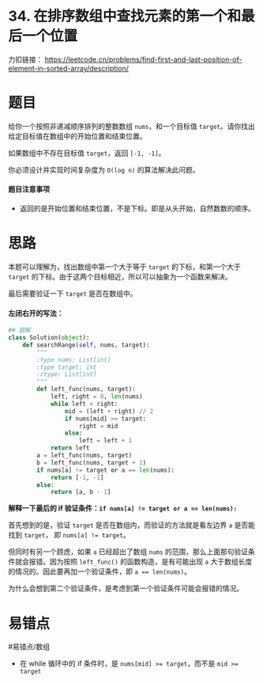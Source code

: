 # 34. 在排序数组中查找元素的第一个和最后一个位置

力扣链接： https://leetcode.cn/problems/find-first-and-last-position-of-element-in-sorted-array/description/

# 题目
给你一个按照非递减顺序排列的整数数组 `nums`，和一个目标值 `target`。请你找出给定目标值在数组中的开始位置和结束位置。

如果数组中不存在目标值 `target`，返回 `[-1, -1]`。

你必须设计并实现时间复杂度为 `O(log n)` 的算法解决此问题。

#### 题目注意事项
- 返回的是开始位置和结束位置，不是下标。即是从头开始，自然数数的顺序。

# 思路
本题可以理解为，找出数组中第一个大于等于 `target` 的下标，和第一个大于 `target` 的下标。由于这两个目标相近，所以可以抽象为一个函数来解决。

最后需要验证一下 `target` 是否在数组中。

#### 左闭右开的写法：
```Python
## 题解
class Solution(object):
    def searchRange(self, nums, target):
        """
        :type nums: List[int]
        :type target: int
        :rtype: List[int]
        """
        def left_func(nums, target):
            left, right = 0, len(nums)
            while left < right:
                mid = (left + right) // 2
                if nums[mid] >= target:
                    right = mid
                else:
                    left = left + 1
            return left
        a = left_func(nums, target)
        b = left_func(nums, target + 1)
        if nums[a] != target or a == len(nums):
            return [-1, -1]
        else:
            return [a, b - 1]
```

**解释一下最后的 if 验证条件：`if nums[a] != target or a == len(nums):`**

首先想到的是，验证 `target` 是否在数组内，而验证的方法就是看左边界 `a` 是否能找到 `target`， 即 `nums[a] != target`。

但同时有另一个顾虑，如果 `a` 已经超出了数组 `nums` 的范围，那么上面那句验证条件就会报错。因为按照 `left_func()` 的函数构造，是有可能出现 `a` 大于数组长度的情况的。因此要再加一个验证条件，即 `a == len(nums)`。

为什么会想到第二个验证条件，是考虑到第一个验证条件可能会报错的情况。
# 易错点
#易错点/数组 
- 在 while 循环中的 if 条件时，是 `nums[mid] >= target`，而不是 `mid >= target`
